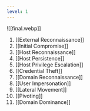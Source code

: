 ```yaml
---
level: 1
---
```


![[final.webp]]

1. [[External Reconnaissance]]
2. [[Initial Compromise]]
3. [[Host Reconnaissance]]
4. [[Host Persistence]]
5. [[Host Privilege Escalation]]
6. [[Credential Theft]]
7. [[Domain Reconnaissance]]
8. [[User Impersonation]]
9. [[Lateral Movement]]
10. [[Pivoting]]
11. [[Domain Dominance]]